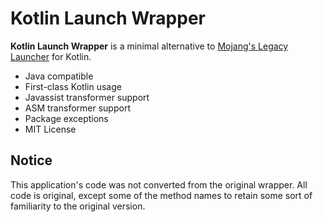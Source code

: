 # Kotlin Launch Wrapper

**Kotlin Launch Wrapper** is a minimal alternative to [Mojang's Legacy Launcher](https://github.com/Mojang/LegacyLauncher) for Kotlin.

- Java compatible
- First-class Kotlin usage
- Javassist transformer support
- ASM transformer support
- Package exceptions
- MIT License

## Notice
This application's code was not converted from the original wrapper. All code is original, except some of the method names to retain some sort of familiarity to the original version.